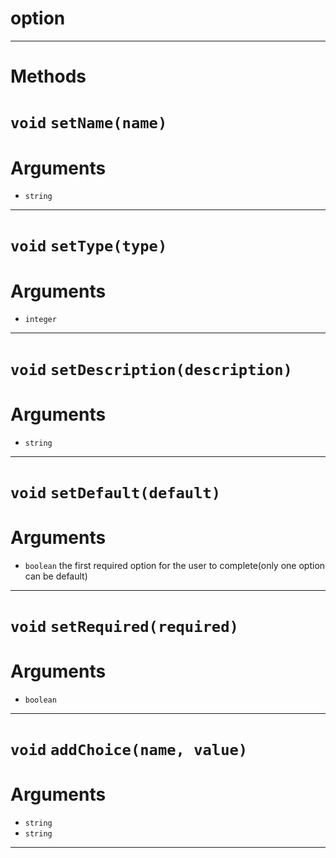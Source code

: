 # option


---
# Methods
# `void` `setName(name)`
# Arguments
* `string` 

---
# `void` `setType(type)`
# Arguments
* `integer` 

---
# `void` `setDescription(description)`
# Arguments
* `string` 

---
# `void` `setDefault(default)`
# Arguments
* `boolean` the first required option for the user to complete(only one option can be default)  


---
# `void` `setRequired(required)`
# Arguments
* `boolean` 

---
# `void` `addChoice(name, value)`
# Arguments
* `string` 
* `string` 

---
